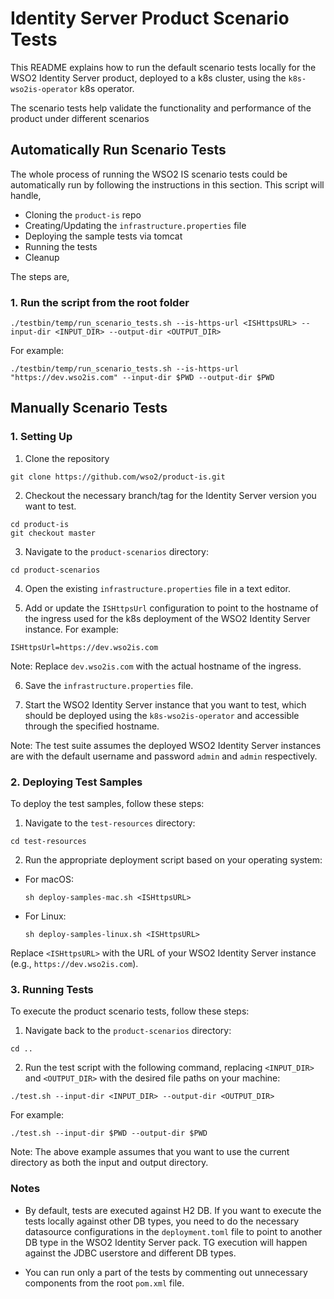 # Identity Server Product Scenario Tests

This README explains how to run the default scenario tests locally for the WSO2 Identity Server product, deployed to a k8s cluster, using the `k8s-wso2is-operator` k8s operator.

The scenario tests help validate the functionality and performance of the product under different scenarios

## Automatically Run Scenario Tests

The whole process of running the WSO2 IS scenario tests could be automatically run by following the instructions in this section. This script will handle,

- Cloning the `product-is` repo
- Creating/Updating the `infrastructure.properties` file
- Deploying the sample tests via tomcat
- Running the tests
- Cleanup

The steps are,

### 1. Run the script from the root folder

```
./testbin/temp/run_scenario_tests.sh --is-https-url <ISHttpsURL> --input-dir <INPUT_DIR> --output-dir <OUTPUT_DIR>
```

For example:

```
./testbin/temp/run_scenario_tests.sh --is-https-url "https://dev.wso2is.com" --input-dir $PWD --output-dir $PWD
```

## Manually Scenario Tests

### 1. Setting Up

1. Clone the repository

```
git clone https://github.com/wso2/product-is.git
```

2. Checkout the necessary branch/tag for the Identity Server version you want to test.

```
cd product-is
git checkout master
```

3. Navigate to the `product-scenarios` directory:

```
cd product-scenarios
```

4. Open the existing `infrastructure.properties` file in a text editor.

5. Add or update the `ISHttpsUrl` configuration to point to the hostname of the ingress used for the k8s deployment of the WSO2 Identity Server instance. For example:

```
ISHttpsUrl=https://dev.wso2is.com
```

Note: Replace `dev.wso2is.com` with the actual hostname of the ingress.

6. Save the `infrastructure.properties` file.

7. Start the WSO2 Identity Server instance that you want to test, which should be deployed using the `k8s-wso2is-operator` and accessible through the specified hostname.

Note: The test suite assumes the deployed WSO2 Identity Server instances are with the default username and password `admin` and `admin` respectively.

### 2. Deploying Test Samples

To deploy the test samples, follow these steps:

1. Navigate to the `test-resources` directory:

```
cd test-resources
```

2. Run the appropriate deployment script based on your operating system:

- For macOS:

  ```
  sh deploy-samples-mac.sh <ISHttpsURL>
  ```

- For Linux:
  ```
  sh deploy-samples-linux.sh <ISHttpsURL>
  ```

Replace `<ISHttpsURL>` with the URL of your WSO2 Identity Server instance (e.g., `https://dev.wso2is.com`).

### 3. Running Tests

To execute the product scenario tests, follow these steps:

1. Navigate back to the `product-scenarios` directory:

```
cd ..
```

2. Run the test script with the following command, replacing `<INPUT_DIR>` and `<OUTPUT_DIR>` with the desired file paths on your machine:

```
./test.sh --input-dir <INPUT_DIR> --output-dir <OUTPUT_DIR>
```

For example:

```
./test.sh --input-dir $PWD --output-dir $PWD
```

Note: The above example assumes that you want to use the current directory as both the input and output directory.

### Notes

- By default, tests are executed against H2 DB. If you want to execute the tests locally against other DB types, you need to do the necessary datasource configurations in the `deployment.toml` file to point to another DB type in the WSO2 Identity Server pack. TG execution will happen against the JDBC userstore and different DB types.

- You can run only a part of the tests by commenting out unnecessary components from the root `pom.xml` file.
